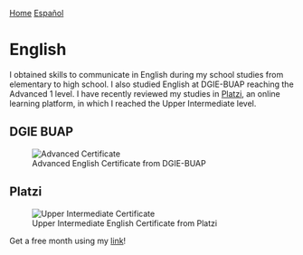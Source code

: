 [Home](index.md)
[Español](englishesp.md)
# English

I obtained skills to communicate in English during my school studies from elementary to high school. I also studied English at DGIE-BUAP reaching the Advanced 1 level. I have recently reviewed my studies in [Platzi](platzi.md), an online learning platform, in which I reached the Upper Intermediate level.

## DGIE BUAP

<figure>
  <img
  src="https://imgur.com/TPKQDsU.jpg"
  alt="Advanced Certificate">
  <figcaption>Advanced English Certificate from DGIE-BUAP</figcaption>
</figure>

## Platzi

<figure>
  <img
  src="https://imgur.com/nXPuGl6.jpg"
  alt="Upper Intermediate Certificate">
  <figcaption>Upper Intermediate English Certificate from Platzi</figcaption>
</figure>

Get a free month using my [link](https://platzi.com/r/davidsilvaa/)!